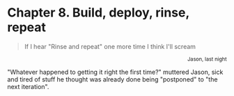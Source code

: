 # Chapter 8. Build, deploy, rinse, repeat

> If I hear "Rinse and repeat" one more time I think I'll scream

<div style="text-align:right;margin-bottom:1em;"><small>Jason, last night</small></div>

"Whatever happened to getting it right the first time?" muttered Jason, sick and tired of stuff he thought was already done being "postponed" to "the next iteration".



